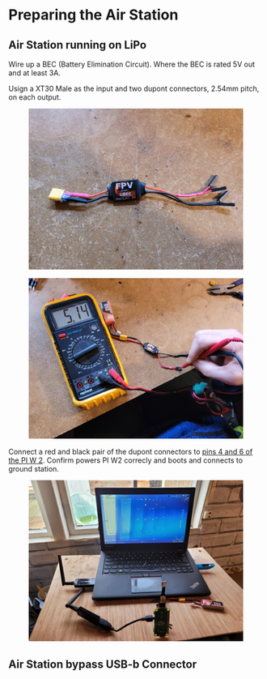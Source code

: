 # Preparing the Air Station

## Air Station running on LiPo

Wire up a BEC (Battery Elimination Circuit). Where the BEC is rated 5V out and at least 3A. 

Usign a XT30 Male as the input and two dupont connectors, 2.54mm pitch, on each output.

<figure>
  <img src="../.gitbook/assets/example-wing-build/BECWired.jpg" alt="BECWired.jpg">
  <figcaption></figcaption>
</figure>

<figure>
  <img src="../.gitbook/assets/example-wing-build/5v-outjpg" alt="5v-outjpg">
  <figcaption></figcaption>
</figure>

Connect a red and black pair of the dupont connectors to [pins 4 and 6 of the PI W 2](https://www.raspberrypi.com/documentation/computers/raspberry-pi.html). Confirm powers PI W2 correcly and boots and connects to ground station. 

<figure>
  <img src="../.gitbook/assets/example-wing-build/3rd-test-lipo-piw2.jpg" alt="3rd-test-lipo-piw2.jpg">
  <figcaption></figcaption>
</figure>

## Air Station bypass USB-b Connector


